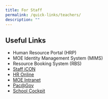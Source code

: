 ```yaml
---
title: For Staff
permalink: /quick-links/teachers/
description: ""
---
```

## Useful Links
* Human Resource Portal (HRP)
* MOE Identity Management System (MIMS)
* Resource Booking System (RBS)
* [Staff iCON](https://workspace.google.com/dashboard)
*   [HR Online](https://intranet.moe.gov.sg/hr_online/Pages/backup/redirect.aspx)
*   [MOE Intranet](https://intranet.moe.gov.sg/Pages/Home.aspx)
*   [Pac@Gov](http://www.pac.gov.sg/)
*   [School Cockpit](http://schoolcockpit.moe.gov.sg/)